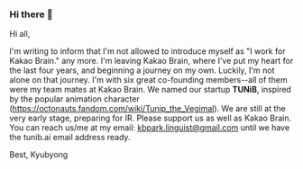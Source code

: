 ### Hi there 👋

<!--
**Kyubyong/kyubyong** is a ✨ _special_ ✨ repository because its `README.md` (this file) appears on your GitHub profile.

Here are some ideas to get you started:

- 🔭 I’m currently working on ...
- 🌱 I’m currently learning ...
- 👯 I’m looking to collaborate on ...
- 🤔 I’m looking for help with ...
- 💬 Ask me about ...
- 📫 How to reach me: ...
- 😄 Pronouns: ...
- ⚡ Fun fact: ...
-->

Hi all,

I'm writing to inform that I'm not allowed to introduce myself as "I work for Kakao Brain." any more. I'm leaving Kakao Brain, where I've put my heart for the last four years, and beginning a journey on my own. Luckily, I'm not alone on that journey. I'm with six great co-founding members--all of them were my team mates at Kakao Brain. We named our startup **TUNiB**, inspired by the popular animation character (https://octonauts.fandom.com/wiki/Tunip_the_Vegimal). We are still at the very early stage, preparing for IR. Please support us as well as Kakao Brain. You can reach us/me at my email: kbpark.linguist@gmail.com until we have the tunib.ai email address ready.

Best,
Kyubyong
